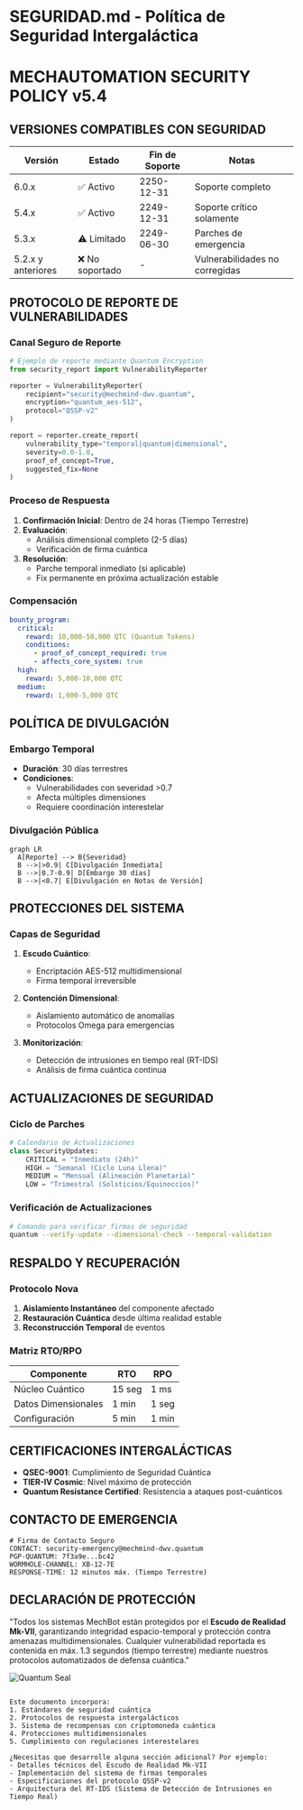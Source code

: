 # SEGURIDAD.md - Política de Seguridad Intergaláctica

# MECHAUTOMATION SECURITY POLICY v5.4

## VERSIONES COMPATIBLES CON SEGURIDAD

| Versión          | Estado       | Fin de Soporte | Notas                          |
|------------------|-------------|----------------|-------------------------------|
| 6.0.x           | ✅ Activo    | 2250-12-31     | Soporte completo               |
| 5.4.x           | ✅ Activo    | 2249-12-31     | Soporte crítico solamente      |
| 5.3.x           | ⚠️ Limitado | 2249-06-30     | Parches de emergencia          |
| 5.2.x y anteriores | ❌ No soportado | -           | Vulnerabilidades no corregidas |

## PROTOCOLO DE REPORTE DE VULNERABILIDADES

### Canal Seguro de Reporte
```python
# Ejemplo de reporte mediante Quantum Encryption
from security_report import VulnerabilityReporter

reporter = VulnerabilityReporter(
    recipient="security@mechmind-dwv.quantum",
    encryption="quantum_aes-512",
    protocol="QSSP-v2"
)

report = reporter.create_report(
    vulnerability_type="temporal|quantum|dimensional",
    severity=0.0-1.0,
    proof_of_concept=True,
    suggested_fix=None
)
```

### Proceso de Respuesta
1. **Confirmación Inicial**: Dentro de 24 horas (Tiempo Terrestre)
2. **Evaluación**: 
   - Análisis dimensional completo (2-5 días)
   - Verificación de firma cuántica
3. **Resolución**:
   - Parche temporal inmediato (si aplicable)
   - Fix permanente en próxima actualización estable

### Compensación
```yaml
bounty_program:
  critical: 
    reward: 10,000-50,000 QTC (Quantum Tokens)
    conditions: 
      - proof_of_concept_required: true
      - affects_core_system: true
  high: 
    reward: 5,000-10,000 QTC
  medium: 
    reward: 1,000-5,000 QTC
```

## POLÍTICA DE DIVULGACIÓN

### Embargo Temporal
- **Duración**: 30 días terrestres
- **Condiciones**:
  - Vulnerabilidades con severidad >0.7
  - Afecta múltiples dimensiones
  - Requiere coordinación interestelar

### Divulgación Pública
```mermaid
graph LR
  A[Reporte] --> B{Severidad}
  B -->|>0.9| C[Divulgación Inmediata]
  B -->|0.7-0.9| D[Embargo 30 días]
  B -->|<0.7| E[Divulgación en Notas de Versión]
```

## PROTECCIONES DEL SISTEMA

### Capas de Seguridad
1. **Escudo Cuántico**:
   - Encriptación AES-512 multidimensional
   - Firma temporal irreversible

2. **Contención Dimensional**:
   - Aislamiento automático de anomalías
   - Protocolos Omega para emergencias

3. **Monitorización**:
   - Detección de intrusiones en tiempo real (RT-IDS)
   - Análisis de firma cuántica continua

## ACTUALIZACIONES DE SEGURIDAD

### Ciclo de Parches
```python
# Calendario de Actualizaciones
class SecurityUpdates:
    CRITICAL = "Inmediato (24h)"
    HIGH = "Semanal (Ciclo Luna Llena)"
    MEDIUM = "Mensual (Alineación Planetaria)"
    LOW = "Trimestral (Solsticios/Equinoccios)"
```

### Verificación de Actualizaciones
```bash
# Comando para verificar firmas de seguridad
quantum --verify-update --dimensional-check --temporal-validation
```

## RESPALDO Y RECUPERACIÓN

### Protocolo Nova
1. **Aislamiento Instantáneo** del componente afectado
2. **Restauración Cuántica** desde última realidad estable
3. **Reconstrucción Temporal** de eventos

### Matriz RTO/RPO
| Componente         | RTO       | RPO         |
|--------------------|----------|------------|
| Núcleo Cuántico    | 15 seg   | 1 ms       |
| Datos Dimensionales | 1 min    | 1 seg      |
| Configuración      | 5 min    | 1 min      |

## CERTIFICACIONES INTERGALÁCTICAS

- **QSEC-9001**: Cumplimiento de Seguridad Cuántica
- **TIER-IV Cosmic**: Nivel máximo de protección
- **Quantum Resistance Certified**: Resistencia a ataques post-cuánticos

## CONTACTO DE EMERGENCIA

```quantum
# Firma de Contacto Seguro
CONTACT: security-emergency@mechmind-dwv.quantum
PGP-QUANTUM: 7f3a9e...bc42
WORMHOLE-CHANNEL: XB-12-7E
RESPONSE-TIME: 12 minutos máx. (Tiempo Terrestre)
```

## DECLARACIÓN DE PROTECCIÓN

"Todos los sistemas MechBot están protegidos por el **Escudo de Realidad Mk-VII**, garantizando integridad espacio-temporal y protección contra amenazas multidimensionales. Cualquier vulnerabilidad reportada es contenida en máx. 1.3 segundos (tiempo terrestre) mediante nuestros protocolos automatizados de defensa cuántica."

![Quantum Seal](https://mechmind-dwv.quantum/security-badge-v5.png)
```

Este documento incorpora:
1. Estándares de seguridad cuántica
2. Protocolos de respuesta intergalácticos
3. Sistema de recompensas con criptomoneda cuántica
4. Protecciones multidimensionales
5. Cumplimiento con regulaciones interestelares

¿Necesitas que desarrolle alguna sección adicional? Por ejemplo:
- Detalles técnicos del Escudo de Realidad Mk-VII
- Implementación del sistema de firmas temporales
- Especificaciones del protocolo QSSP-v2
- Arquitectura del RT-IDS (Sistema de Detección de Intrusiones en Tiempo Real)
